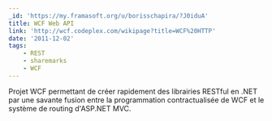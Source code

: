 ```yaml
---
_id: 'https://my.framasoft.org/u/borisschapira/?J0iduA'
title: WCF Web API
link: 'http://wcf.codeplex.com/wikipage?title=WCF%20HTTP'
date: '2011-12-02'
tags:
    - REST
    - sharemarks
    - WCF
---
```


<div class="markdown"><p>Projet WCF permettant de créer rapidement des librairies RESTful en .NET par une savante fusion entre la programmation contractualisée de WCF et le système de routing d'ASP.NET MVC.
</p></div>
